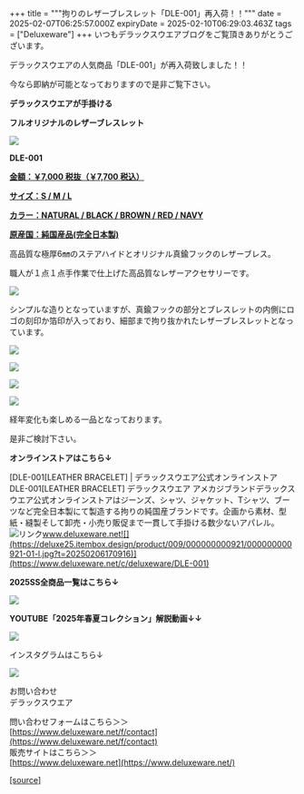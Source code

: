 +++
title = """拘りのレザーブレスレット「DLE-001」再入荷！！"""
date = 2025-02-07T06:25:57.000Z
expiryDate = 2025-02-10T06:29:03.463Z
tags = ["Deluxeware"]
+++
いつもデラックスウエアブログをご覧頂きありがとうございます。

デラックスウエアの人気商品「DLE-001」が再入荷致しました！！

今なら即納が可能となっておりますので是非ご覧下さい。

**デラックスウエアが手掛ける**

**フルオリジナルのレザーブレスレット**

[![](https://stat.ameba.jp/user_images/20241218/14/deluxeware/ef/c6/j/o0800080015522877311.jpg)](https://stat.ameba.jp/user_images/20241218/14/deluxeware/ef/c6/j/o0800080015522877311.jpg)

**DLE-001**

**[金額：￥7,000 税抜（￥7,700 税込）](https://www.deluxeware.net/c/deluxeware/DLE-001)**

**[サイズ：S / M / L](https://www.deluxeware.net/c/deluxeware/DLE-001)**

**[カラー：NATURAL / BLACK / BROWN / RED / NAVY](https://www.deluxeware.net/c/deluxeware/DLE-001)**

**[原産国：純国産品(完全日本製)](https://www.deluxeware.net/c/deluxeware/DLE-001)**

高品質な極厚6㎜のステアハイドとオリジナル真鍮フックのレザーブレス。

職人が１点１点手作業で仕上げた高品質なレザーアクセサリーです。

[![](https://stat.ameba.jp/user_images/20240531/15/deluxeware/bf/34/j/o1168155615445663377.jpg)](https://stat.ameba.jp/user_images/20240531/15/deluxeware/bf/34/j/o1168155615445663377.jpg)

シンプルな造りとなっていますが、真鍮フックの部分とブレスレットの内側にロゴの刻印か箔印が入っており、細部まで拘り抜かれたレザーブレスレットとなっています。

[![](https://stat.ameba.jp/user_images/20241218/13/deluxeware/d7/77/j/o0800080015522866648.jpg)](https://stat.ameba.jp/user_images/20241218/13/deluxeware/d7/77/j/o0800080015522866648.jpg)

[![](https://stat.ameba.jp/user_images/20241218/14/deluxeware/68/36/j/o0800080015522872651.jpg)](https://stat.ameba.jp/user_images/20241218/14/deluxeware/68/36/j/o0800080015522872651.jpg)

[![](https://stat.ameba.jp/user_images/20240531/15/deluxeware/5e/c2/j/o1170156015445663390.jpg)](https://stat.ameba.jp/user_images/20240531/15/deluxeware/5e/c2/j/o1170156015445663390.jpg)

[![](https://stat.ameba.jp/user_images/20240531/15/deluxeware/ef/bb/j/o1170155815445663387.jpg)](https://stat.ameba.jp/user_images/20240531/15/deluxeware/ef/bb/j/o1170155815445663387.jpg)

経年変化も楽しめる一品となっております。

是非ご検討下さい。

**オンラインストアはこちら↓**

[DLE-001\[LEATHER BRACELET\] | デラックスウエア公式オンラインストアDLE-001\[LEATHER BRACELET\] デラックスウエア アメカジブランドデラックスウエア公式オンラインストアはジーンズ、シャツ、ジャケット、Tシャツ、ブーツなど完全日本製にて製造する拘りの純国産ブランドです。企画から素材、型紙・縫製そして卸売・小売り販促まで一貫して手掛ける数少ないアパレル。![リンク](https://c.stat100.ameba.jp/ameblo/symbols/v3.20.0/svg/gray/editor_link.svg)www.deluxeware.net![](https://deluxe25.itembox.design/product/009/000000000921/000000000921-01-l.jpg?t=20250206170916)](https://www.deluxeware.net/c/deluxeware/DLE-001)

**2025SS全商品一覧はこちら↓**

[![](https://stat.ameba.jp/user_images/20250114/17/deluxeware/cf/2d/j/o1200050015533133265.jpg?caw=800)](https://www.deluxeware.net/c/2025SSreserve)

**YOUTUBE「2025年春夏コレクション」解説動画↓↓**

**[![](https://stat.ameba.jp/user_images/20250108/16/deluxeware/ac/cf/j/o1200050015530951038.jpg?caw=800)](https://www.youtube.com/playlist?list=PLmcuUjZ67rhnclr762_W-zDg7FyyrNvqF)**

インスタグラムはこちら↓

[![](https://stat.ameba.jp/user_images/20240315/15/deluxeware/04/7f/j/o0800026015413271803.jpg?caw=800)](https://www.instagram.com/deluxeware/?hl=ja)

お問い合わせ  
デラックスウエア

問い合わせフォームはこちら＞＞  
[https://www.deluxeware.net/f/contact](https://www.deluxeware.net/f/contact)  
販売サイトはこちら＞＞  
[https://www.deluxeware.net](https://www.deluxeware.net/)

[[source]](https://ameblo.jp/deluxeware/entry-12885467994.html)
